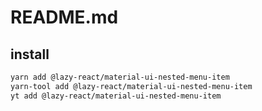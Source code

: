 # README.md

    

## install

```bash
yarn add @lazy-react/material-ui-nested-menu-item
yarn-tool add @lazy-react/material-ui-nested-menu-item
yt add @lazy-react/material-ui-nested-menu-item
```

